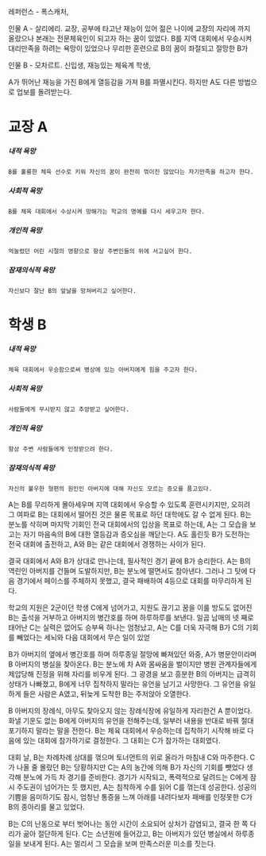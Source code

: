 레퍼런스 - 폭스캐처, 

인물 A - 살리에리.
	교장, 공부에 타고난 재능이 있어 젊은 나이에 교장의 자리에 까지 올랐으나 본래는 전문체육인이 되고자 하는 꿈이 있었다. B를 지역 대회에서 우승시켜 대리만족을 하려는 욕망이 있었으나 무리한 훈련으로 B의 꿈이 좌절되고 절망한 B가 
	
인물 B - 모차르트.
	신입생, 재능있는 체육계 학생, 
	

A가 뛰어난 재능을 가진 B에게 열등감을 가져 B를 파멸시킨다. 하지만 A도 다른 방법으로 업보를 돌려받는다.

# 교장 A
##### 내적 욕망
	B를 훌륭한 체육 선수로 키워 자신의 꿈이 완전히 꺾이진 않았다는 자기만족을 하고자 한다.
##### 사회적 욕망
	B를 체육 대회에서 수상시켜 망해가는 학교의 명예를 다시 세우고자 한다.
##### 개인적 욕망
	억눌렸던 어린 시절의 영향으로 항상 주변인들의 위에 서고싶어 한다.
##### 잠재의식적 욕망
	자신보다 잘난 B의 앞날을 망쳐버리고 싶어한다.

# 학생 B
##### 내적 욕망
	체육 대회에서 우승함으로써 병상에 있는 아버지에게 힘을 주고자 한다.
##### 사회적 욕망
	사람들에게 무시받지 않고 추앙받고 싶어한다.
##### 개인적 욕망
	항상 주변 사람들에게 인정받으려 한다.
##### 잠재의식적 욕망
	자신의 불우한 형편의 원인인 아버지에 대해 자신도 모르는 증오를 품고있다.

 A는 B를 무리하게 몰아세우며 지역 대회에서 우승할 수 있도록 훈련시키지만, 오히려 그 여파로 B는 대회에서 떨어진 것은 물론 목표로 하던 대학에도 갈 수 없게 된다. B는 분노를 삭히며 마지막 기회인 전국 대회에서의 입상을 목표로 하는데, A는 그 모습을 보고는 자기 마음속의 B에 대한 열등감과 증오심을 깨닫는다. A도 홀린듯 B가 도전하는 전국 대회에 출전하고, A와 B는 같은 대회에서 경쟁하는 사이가 된다.

 결국 대회에서 A와 B가 상대로 만나는데, 필사적인 경기 끝에 B가 승리한다. A는 B의 역린인 아버지를 건들며 도발하지만, B는 분노에 떨면서도 참아낸다. 그러나 그 탓에 다음 경기에서 페이스를 주체하지 못했고, 결국 패배하여 4등으로 대회를 마무리하게 된다.

 학교의 지원은 2군이던 학생 C에게 넘어가고, 지원도 끊기고 꿈을 이룰 방도도 없어진 B는 출석을 거부하고 아버지의 병간호를 하며 하루하루를 보낸다. 일곱 남매의 넷 째로 태어난 C는 실력은 없어도 승부욕 하나는 엄청났고, A는 C를 더욱 자극해 B가 C의 기회를 빼었다는 세뇌와 다음 대회에서 무슨 일이 있얻

 B가 아버지의 옆에서 병간호를 하며 하루종일 절망에 빠져있던 와중, A가 병문안이라며 B 아버지의 병실을 찾아온다. B는 분노에 차 A와 몸싸움을 벌이지만 병원 관계자들에게 제압당해 진정을 위해 자리를 비우게 된다. 그 광경을 보고 흥분한 B의 아버지는 급격히 상태가 나빠졌고, B에게 너무 집착하지 말라는 유언을 남기고 사망한다. 그 유언을 유일하게 들은 사람은 A였고, 뒤늦게 도착한 B는 주저앉아 오열한다. 

 B 아버지의 장례식, 아무도 찾아오지 않는 장례식장에 유일하게 자리한건 A 뿐이었다. 화낼 기운도 없는 B에게 아버지의 유언을 전해주는데, 일부러 내용을 반대로 바꿔 절대 포기하지 말라는 말을 전한다. B는 체육 대회에서 우승하는데 집착하기 시작해 바로 다음에 있는 대회에 참가하기로 결정한다. 그 대회는 C가 참가하는 대회였다.

 대회 날, B는 차례차례 상대를 꺾으며 토너먼트의 위로 올라가 마침내 C와 마주한다. C가 나올 줄 몰랐던 B는 당황하지만 C는 A의 농간에 의해 B가 자신의 기회를 뺏었다 생각해 분노에 가득 차 경기를 준비한다. 경기가 시작되고, 폭력적으로 달려드는 C에게 잠시 주도권이 넘어가는 듯 했지만, A는 침착하게 수를 읽어 C를 꺾는데 성공한다. 성공의 기쁨을 음미하기도 잠시, 엄청난 통증을 느껴 아래를 내려다보자 패배를 인정못한 C가 B의 종아리를 물고 있었다.

 B는 C의 난동으로 부터 벗어나는 동안 시간이 소요되어 상처가 감염되고, 결국 한 쪽 다리가 곪아 절단하게 된다. C는 소년원에 들어갔고, B는 아버지가 있던 병실에서 하루종일을 보내게 된다. A는 멀리서 그 모습을 보며 만족스러운 미소를 짓는다. 

 